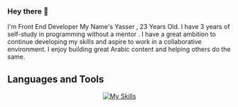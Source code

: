 ### Hey there 👋

<!--
**Yasser-Alnajjar/Yasser-Alnajjar** is a ✨ _special_ ✨ repository because its `README.md` (this file) appears on your GitHub profile.

Here are some ideas to get you started:

- 🔭 I’m currently working on ...
- 🌱 I’m currently learning ...
- 👯 I’m looking to collaborate on ...
- 🤔 I’m looking for help with ...
- 💬 Ask me about ...
- 📫 How to reach me: ...
- 😄 Pronouns: ...
- ⚡ Fun fact: ...
-->

I'm Front End Developer
My Name's Yasser ,
23 Years Old.
I have 3 years of self-study in programming without a mentor . I have a great ambition to continue developing my skills and aspire to work in a collaborative environment.
I enjoy building great Arabic content and helping others do the same.

## Languages and Tools

<div align="center">
  
[![My Skills](https://skillicons.dev/icons?i=cpp,html,css,bootstrap,js,ts,jquery,angular,react,next,gulp,webpack,redux,php,atom,git,github,mysql,pug,sass,tailwindcss,stackoverflow,visualstudio,vscode)](https://skillicons.dev)
<br/>
</div>
